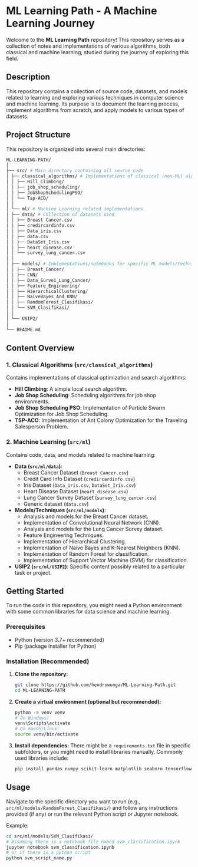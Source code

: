 # ML Learning Path - A Machine Learning Journey

Welcome to the **ML Learning Path** repository! This repository serves as a collection of notes and implementations of various algorithms, both classical and machine learning, studied during the journey of exploring this field.

## Description

This repository contains a collection of source code, datasets, and models related to learning and exploring various techniques in computer science and machine learning. Its purpose is to document the learning process, implement algorithms from scratch, and apply models to various types of datasets.

## Project Structure

This repository is organized into several main directories:
```bash
ML-LEARNING-PATH/
│
├── src/ # Main directory containing all source code
│ ├── classical_algorithms/ # Implementations of classical (non-ML) algorithms
│ │ ├── Hill_Climbing/
│ │ ├── job_shop_scheduling/
│ │ ├── JobShopSchedulingPSO/
│ │ └── Tsp-ACO/
│ │
│ └── ml/ # Machine Learning related implementations
│ ├── data/ # Collection of datasets used
│ │ ├── Breast Cancer.csv
│ │ ├── credircardinfo.csv
│ │ ├── Data_iris.csv
│ │ ├── data.csv
│ │ ├── DataSet_Iris.csv
│ │ ├── heart_disease.csv
│ │ └── survey_lung_cancer.csv
│ │
│ ├── models/ # Implementations/notebooks for specific ML models/techniques
│ │ ├── Breast_Cancer/
│ │ ├── CNN/
│ │ ├── Data_Survei_Lung_Cancer/
│ │ ├── Feature_Engineering/ 
│ │ ├── HierarchicalClustering/
│ │ ├── NaiveBayes_And_KNN/ 
│ │ ├── RandomForest_Clasifikasi/
│ │ └── SVM_Clasifikasi/
│ │
│ └── USIP2/
│
└── README.md 
```


## Content Overview

### 1. Classical Algorithms (`src/classical_algorithms`)

Contains implementations of classical optimization and search algorithms:

*   **Hill Climbing**: A simple local search algorithm.
*   **Job Shop Scheduling**: Scheduling algorithms for job shop environments.
*   **Job Shop Scheduling PSO**: Implementation of Particle Swarm Optimization for Job Shop Scheduling.
*   **TSP-ACO**: Implementation of Ant Colony Optimization for the Traveling Salesperson Problem.

### 2. Machine Learning (`src/ml`)

Contains code, data, and models related to machine learning:

*   **Data (`src/ml/data`)**:
    *   Breast Cancer Dataset (`Breast Cancer.csv`)
    *   Credit Card Info Dataset (`credircardinfo.csv`)
    *   Iris Dataset (`Data_iris.csv`, `DataSet_Iris.csv`)
    *   Heart Disease Dataset (`heart_disease.csv`)
    *   Lung Cancer Survey Dataset (`survey_lung_cancer.csv`)
    *   Generic dataset (`data.csv`)
*   **Models/Techniques (`src/ml/models`)**:
    *   Analysis and models for the Breast Cancer dataset.
    *   Implementation of Convolutional Neural Network (CNN).
    *   Analysis and models for the Lung Cancer Survey dataset.
    *   Feature Engineering Techniques.
    *   Implementation of Hierarchical Clustering.
    *   Implementation of Naive Bayes and K-Nearest Neighbors (KNN).
    *   Implementation of Random Forest for classification.
    *   Implementation of Support Vector Machine (SVM) for classification.
*   **USIP2 (`src/ml/USIP2`)**: Specific content possibly related to a particular task or project.

## Getting Started

To run the code in this repository, you might need a Python environment with some common libraries for data science and machine learning.

### Prerequisites

*   Python (version 3.7+ recommended)
*   Pip (package installer for Python)

### Installation (Recommended)

1.  **Clone the repository:**
    ```bash
    git clone https://github.com/hendrowunga/ML-Learning-Path.git
    cd ML-LEARNING-PATH
    ```

2.  **Create a virtual environment (optional but recommended):**
    ```bash
    python -m venv venv
    # On Windows:
    venv\Scripts\activate
    # On macOS/Linux:
    source venv/bin/activate
    ```
3.  **Install dependencies:**
    There might be a `requirements.txt` file in specific subfolders, or you might need to install libraries manually. Commonly used libraries include:
    ```bash
    pip install pandas numpy scikit-learn matplotlib seaborn tensorflow keras 
    ```

## Usage

Navigate to the specific directory you want to run (e.g., `src/ml/models/RandomForest_Clasifikasi/`) and follow any instructions provided (if any) or run the relevant Python script or Jupyter notebook.

Example:
```bash
cd src/ml/models/SVM_Clasifikasi/
# Assuming there is a notebook file named svm_classification.ipynb
jupyter notebook svm_classification.ipynb
# or if there is a python script
python svm_script_name.py 
